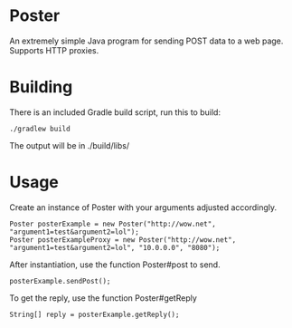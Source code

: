 # Poster
An extremely simple Java program for sending POST data to a web page. Supports HTTP proxies.

# Building
There is an included Gradle build script, run this to build:

    ./gradlew build

The output will be in ./build/libs/

# Usage
Create an instance of Poster with your arguments adjusted accordingly.

    Poster posterExample = new Poster("http://wow.net", "argument1=test&argument2=lol");
    Poster posterExampleProxy = new Poster("http://wow.net", "argument1=test&argument2=lol", "10.0.0.0", "8080");
After instantiation, use the function Poster#post to send.               

    posterExample.sendPost();

To get the reply, use the function Poster#getReply 

    String[] reply = posterExample.getReply();

